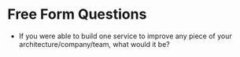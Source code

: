 # Free Form Questions

- If you were able to build one service to improve any piece of your architecture/company/team, what would it be?
